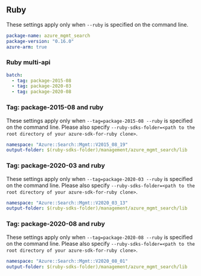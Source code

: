 ## Ruby

These settings apply only when `--ruby` is specified on the command line.

``` yaml
package-name: azure_mgmt_search
package-version: "0.16.0"
azure-arm: true
```

### Ruby multi-api

``` yaml $(ruby) && $(multiapi)
batch:
  - tag: package-2015-08
  - tag: package-2020-03
  - tag: package-2020-08
```

### Tag: package-2015-08 and ruby

These settings apply only when `--tag=package-2015-08 --ruby` is specified on the command line.
Please also specify `--ruby-sdks-folder=<path to the root directory of your azure-sdk-for-ruby clone>`.

``` yaml $(tag) == 'package-2015-08' && $(ruby)
namespace: "Azure::Search::Mgmt::V2015_08_19"
output-folder: $(ruby-sdks-folder)/management/azure_mgmt_search/lib
```

### Tag: package-2020-03 and ruby

These settings apply only when `--tag=package-2020-03 --ruby` is specified on the command line.
Please also specify `--ruby-sdks-folder=<path to the root directory of your azure-sdk-for-ruby clone>`.

``` yaml $(tag) == 'package-2020-03' && $(ruby)
namespace: "Azure::Search::Mgmt::V2020_03_13"
output-folder: $(ruby-sdks-folder)/management/azure_mgmt_search/lib
```

### Tag: package-2020-08 and ruby

These settings apply only when `--tag=package-2020-08 --ruby` is specified on the command line.
Please also specify `--ruby-sdks-folder=<path to the root directory of your azure-sdk-for-ruby clone>`.

``` yaml $(tag) == 'package-2020-08' && $(ruby)
namespace: "Azure::Search::Mgmt::V2020_08_01"
output-folder: $(ruby-sdks-folder)/management/azure_mgmt_search/lib
```